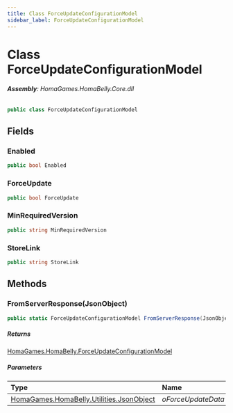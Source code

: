 ```yaml
---
title: Class ForceUpdateConfigurationModel
sidebar_label: ForceUpdateConfigurationModel
---
```

# Class ForceUpdateConfigurationModel


###### **Assembly**: HomaGames.HomaBelly.Core.dll

```csharp title="Declaration"
public class ForceUpdateConfigurationModel
```
## Fields
### Enabled


```csharp title="Declaration"
public bool Enabled
```
### ForceUpdate


```csharp title="Declaration"
public bool ForceUpdate
```
### MinRequiredVersion


```csharp title="Declaration"
public string MinRequiredVersion
```
### StoreLink


```csharp title="Declaration"
public string StoreLink
```
## Methods
### FromServerResponse(JsonObject)


```csharp title="Declaration"
public static ForceUpdateConfigurationModel FromServerResponse(JsonObject oForceUpdateData)
```

##### Returns

[HomaGames.HomaBelly.ForceUpdateConfigurationModel](../HomaGames.HomaBelly/ForceUpdateConfigurationModel)

##### Parameters

| Type | Name |
|:--- |:--- |
| [HomaGames.HomaBelly.Utilities.JsonObject](../HomaGames.HomaBelly.Utilities/JsonObject) | *oForceUpdateData* |

